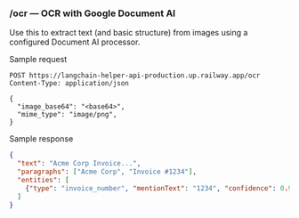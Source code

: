 ### /ocr — OCR with Google Document AI

Use this to extract text (and basic structure) from images using a configured Document AI processor.

Sample request
```http
POST https://langchain-helper-api-production.up.railway.app/ocr
Content-Type: application/json

{
  "image_base64": "<base64>",
  "mime_type": "image/png",
}
```

Sample response
```json
{
  "text": "Acme Corp Invoice...",
  "paragraphs": ["Acme Corp", "Invoice #1234"],
  "entities": [
    {"type": "invoice_number", "mentionText": "1234", "confidence": 0.98}
  ]
}
```


